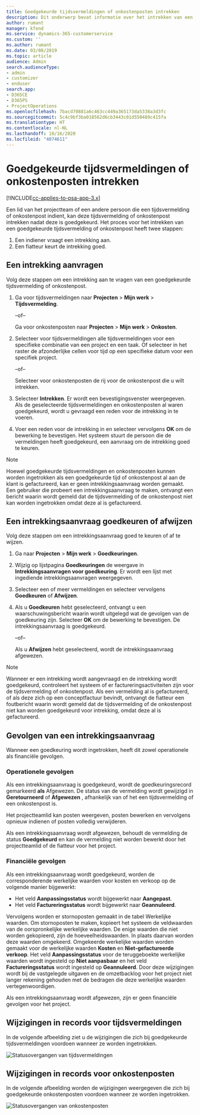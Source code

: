 ```yaml
---
title: Goedgekeurde tijdsvermeldingen of onkostenposten intrekken
description: Dit onderwerp bevat informatie over het intrekken van een eerder goedgekeurde tijds- of onkostentransactie.
author: rumant
manager: kfend
ms.service: dynamics-365-customerservice
ms.custom: ''
ms.author: rumant
ms.date: 03/08/2019
ms.topic: article
audience: Admin
search.audienceType:
- admin
- customizer
- enduser
search.app:
- D365CE
- D365PS
- ProjectOperations
ms.openlocfilehash: 7bacd70881a6c463cc449a365173da5338a3d3fc
ms.sourcegitcommit: 5c4c9bf3ba018562d6cb3443c01d550489c415fa
ms.translationtype: HT
ms.contentlocale: nl-NL
ms.lasthandoff: 10/16/2020
ms.locfileid: "4074611"
---
```

# <a name="recall-approved-time-or-expense-entries"></a>Goedgekeurde tijdsvermeldingen of onkostenposten intrekken

[!INCLUDE[cc-applies-to-psa-app-3.x](../includes/cc-applies-to-psa-app-3x.md)]

Een lid van het projectteam of een andere persoon die een tijdsvermelding of onkostenpost indient, kan deze tijdsvermelding of onkostenpost intrekken nadat deze is goedgekeurd. Het proces voor het intrekken van een goedgekeurde tijdsvermelding of onkostenpost heeft twee stappen:

1. Een indiener vraagt een intrekking aan.
2. Een fiatteur keurt de intrekking goed.

## <a name="request-a-recall"></a>Een intrekking aanvragen

Volg deze stappen om een intrekking aan te vragen van een goedgekeurde tijdsvermelding of onkostenpost.

1. Ga voor tijdsvermeldingen naar **Projecten** \> **Mijn werk** \> **Tijdsvermelding**.

    –of–

    Ga voor onkostenposten naar **Projecten** \> **Mijn werk** \> **Onkosten**.

2. Selecteer voor tijdsvermeldingen alle tijdsvermeldingen voor een specifieke combinatie van een project en een taak. Of selecteer in het raster de afzonderlijke cellen voor tijd op een specifieke datum voor een specifiek project.

    –of–

    Selecteer voor onkostenposten de rij voor de onkostenpost die u wilt intrekken.

3. Selecteer **Intrekken**. Er wordt een bevestigingsvenster weergegeven. Als de geselecteerde tijdsvermeldingen en onkostenposten al waren goedgekeurd, wordt u gevraagd een reden voor de intrekking in te voeren.
4. Voer een reden voor de intrekking in en selecteer vervolgens **OK** om de bewerking te bevestigen. Het systeem stuurt de persoon die de vermeldingen heeft goedgekeurd, een aanvraag om de intrekking goed te keuren.

> [!NOTE]
> Hoewel goedgekeurde tijdsvermeldingen en onkostenposten kunnen worden ingetrokken als een goedgekeurde tijd of onkostenpost al aan de klant is gefactureerd, kan er geen intrekkingsaanvraag worden gemaakt. Een gebruiker die probeert een intrekkingsaanvraag te maken, ontvangt een bericht waarin wordt gemeld dat de tijdsvermelding of de onkostenpost niet kan worden ingetrokken omdat deze al is gefactureerd.

## <a name="approve-or-reject-a-recall-request"></a>Een intrekkingsaanvraag goedkeuren of afwijzen

Volg deze stappen om een intrekkingsaanvraag goed te keuren of af te wijzen.

1. Ga naar **Projecten** \> **Mijn werk** \> **Goedkeuringen**.
2. Wijzig op lijstpagina **Goedkeuringen** de weergave in **Intrekkingsaanvragen voor goedkeuring**. Er wordt een lijst met ingediende intrekkingsaanvragen weergegeven.
3. Selecteer een of meer vermeldingen en selecteer vervolgens **Goedkeuren** of **Afwijzen**.
4. Als u **Goedkeuren** hebt geselecteerd, ontvangt u een waarschuwingsbericht waarin wordt uitgelegd wat de gevolgen van de goedkeuring zijn. Selecteer **OK** om de bewerking te bevestigen. De intrekkingsaanvraag is goedgekeurd.

    –of–

    Als u **Afwijzen** hebt geselecteerd, wordt de intrekkingsaanvraag afgewezen.

> [!NOTE]
> Wanneer er een intrekking wordt aangevraagd en de intrekking wordt goedgekeurd, controleert het systeem of er factureringsactiviteiten zijn voor de tijdsvermelding of onkostenpost. Als een vermelding al is gefactureerd, of als deze zich op een conceptfactuur bevindt, ontvangt de fiatteur een foutbericht waarin wordt gemeld dat de tijdsvermelding of de onkostenpost niet kan worden goedgekeurd voor intrekking, omdat deze al is gefactureerd.

## <a name="impact-of-a-recall-request"></a>Gevolgen van een intrekkingsaanvraag

Wanneer een goedkeuring wordt ingetrokken, heeft dit zowel operationele als financiële gevolgen.

### <a name="operational-impact"></a>Operationele gevolgen

Als een intrekkingsaanvraag is goedgekeurd, wordt de goedkeuringsrecord gemarkeerd **als** Afgewezen. De status van de vermelding wordt gewijzigd in **Geretourneerd** of **Afgewezen** , afhankelijk van of het een tijdsvermelding of een onkostenpost is.

Het projectteamlid kan posten weergeven, posten bewerken en vervolgens opnieuw indienen of posten volledig verwijderen.

Als een intrekkingsaanvraag wordt afgewezen, behoudt de vermelding de status **Goedgekeurd** en kan de vermelding niet worden bewerkt door het projectteamlid of de fiatteur voor het project.

### <a name="financial-impact"></a>Financiële gevolgen

Als een intrekkingsaanvraag wordt goedgekeurd, worden de corresponderende werkelijke waarden voor kosten en verkoop op de volgende manier bijgewerkt:

- Het veld **Aanpassingsstatus** wordt bijgewerkt naar **Aangepast**.
- Het veld **Factureringsstatus** wordt bijgewerkt naar **Geannuleerd**.

Vervolgens worden er stornoposten gemaakt in de tabel Werkelijke waarden. Om stornoposten te maken, kopieert het systeem de veldwaarden van de oorspronkelijke werkelijke waarden. De enige waarden die niet worden gekopieerd, zijn de hoeveelheidswaarden. In plaats daarvan worden deze waarden omgekeerd. Omgekeerde werkelijke waarden worden gemaakt voor de werkelijke waarden **Kosten** en **Niet-gefactureerde verkoop**. Het veld **Aanpassingsstatus** voor de teruggeboekte werkelijke waarden wordt ingesteld op **Niet aanpasbaar** en het veld **Factureringsstatus** wordt ingesteld op **Geannuleerd**. Door deze wijzigingen wordt bij de vastgelegde uitgaven en de omzetbacklog voor het project niet langer rekening gehouden met de bedragen die deze werkelijke waarden vertegenwoordigen.

Als een intrekkingsaanvraag wordt afgewezen, zijn er geen financiële gevolgen voor het project.

## <a name="changes-to-time-entry-records"></a>Wijzigingen in records voor tijdsvermeldingen

In de volgende afbeelding ziet u de wijzigingen die zich bij goedgekeurde tijdsvermeldingen voordoen wanneer ze worden ingetrokken.

![Statusovergangen van tijdsvermeldingen](media/TimeEntryStateTransitions.png)

## <a name="changes-to-expense-entry-records"></a>Wijzigingen in records voor onkostenposten

In de volgende afbeelding worden de wijzigingen weergegeven die zich bij goedgekeurde onkostenposten voordoen wanneer ze worden ingetrokken.

![Statusovergangen van onkostenposten](media/ExpenseEntryStateTransitions.png)

